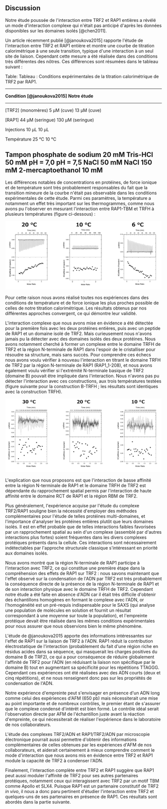 ## Discussion

Notre étude poussée de l'interaction entre TRF2 et RAP1 entières a révélé un
mode d'interaction complexe qui n'était pas anticipé d'après les données
disponibles sur les domaines isolés [@chen2011].

Un article récemment publié [@janoukova2015] rapporte l'étude de l'interaction
entre TRF2 et RAP1 entière et montre une courbe de titration calorimétrique
à une seule transition, typique d'une interaction à un seul site de liaison.
Cependant cette mesure a été réalisée dans des conditions très différentes des
nôtres. Ces différences sont résumées dans le tableau suivant :

Table: Tableau : Conditions expérimentales de la titration calorimétrique de TRF2 par RAP1.

---------------------------------------------------------------------------------
 **Condition**           **[@janoukova2015]**           **Notre étude**
----------------------  -----------------------------  --------------------------
   [TRF2] (monomères)      5 μM (cuve)                    13 μM (cuve)

   [RAP1]                  44 μM (seringue)               130 μM (seringue)

   Injections              10 μL                          10 μL
   
   Température             25 °C                          10 °C
   
   Tampon                  phosphate de sodium 20 mM      Tris-HCl 50 mM
                           pH = 7,0                       pH = 7,5
                           NaCl 50 mM                     NaCl 150 mM
                                                          2-mercaptoethanol 10 mM
----------------------------------------------------------------------------------

Les différences notables de concentrations en protéines, de force ionique et de
température sont très probablement responsables du fait que la transition
mineure de la courbe n'était pas observable dans les conditions expérimentales
de cette étude. Parmi ces paramètres, la température a notamment un effet très
important sur les thermogrammes, comme nous avons pu l'observer en mesurant
l'interaction entre RAP1-TBM et TRFH à plusieurs températures (figure
ci-dessous) :

![Figure : Titration calorimétrique de TRFH par RAP1-TBM à 20 °C (panneau de gauche), 10 °C (panneau central) et 6 °C (panneau de droite).](partie-1/figures/itc-effet-temperature.png)

Pour cette raison nous avons réalisé toutes nos expériences dans des conditions
de température et de force ionique les plus proches possible de celles de notre
titration calorimétrique. Les résultats obtenus par nos différentes approches
convergent, ce qui démontre leur validité.

L'interaction complexe que nous avons mise en évidence a été détectée pour la
première fois avec les deux protéines entières, puis avec un peptide de RAP1 et
un domaine isolé de TRF2. Mais curieusement nous n'avons jamais pu la détecter
avec des domaines isolés des deux protéines. Nous avons notamment cherché
à former un complexe entre le domaine TRFH de TRF2 et la région N-terminale de
RAP1 dans l'espoir de le cristalliser pour résoudre sa structure, mais sans
succès. Pour comprendre ces échecs nous avons voulu vérifier à nouveau
l'interaction en titrant le domaine TRFH de TRF2 par la région N-terminale de
RAP1 (RAP1_1-208), et nous avons également voulu vérifier si l'extrémité
N-terminale basique de TRF2 (domaine B) pouvait être impliquée dans
l'interaction. Nous n'avons pas pu détecter l'interaction avec ces
constructions, aux trois températures testées (figure suivante pour la
construction B-TRFH ; les résultats sont identiques avec la construction TRFH).

![Figure : Titration calorimétrique de B-TRFH par RAP1_1-208 à 30 °C (panneau de gauche), 20 °C (panneau central) et 10 °C (panneau de droite).](partie-1/figures/itc-rap1-208-b-trfh.png)

L'explication que nous proposons est que l'interaction de basse affinité entre
la région N-terminale de RAP1 et le domaine TRFH de TRF2 est dépendante du
rapprochement spatial permis par l'interaction de haute affinité entre le
domaine RCT de RAP1 et la région RBM de TRF2.

Plus généralement, l'expérience acquise par l'étude du complexe TRF2/RAP1
souligne bien la nécessité d'employer des méthodes complémentaires pour l'étude
de telles protéines multi-domaines, et l'importance d'analyser les protéines
entières plutôt que leurs domaines isolés. Il est en effet probable que de
telles interactions faibles favorisées par un rapprochement spatial au sein d'un
complexe (assemblé par d'autres interactions plus fortes) soient fréquentes dans
les divers complexes protéiques présents dans la cellule. Ces interactions sont
nécessairement indétectables par l'approche structurale classique s'intéressant
en priorité aux domaines isolés.

Nous avons montré que la région N-terminale de RAP1 participe à l'interaction
avec TRF2, ce qui constitue une première étape dans la compréhension des effets
de RAP1 sur TRF2 : nous savons maintenant que l'effet observé sur la
condensation de l'ADN par TRF2 est très probablement la conséquence directe de
la présence de la région N-terminale de RAP1 et de son interaction physique avec
le domaine TRFH de TRF2. Cependant notre étude a été faite en absence d'ADN car
il était très difficile d'obtenir des échantillons homogènes en formant le
complexe avec l'ADN, or l'homogénéité est un pré-requis indispensable pour le
SAXS (qui analyse une population de molécules en solution et fournit un résultat
correspondant à une moyenne sur toute la population), et l'empreinte protéique
devait être réalisée dans les mêmes conditions expérimentales pour nous assurer
que nous observions bien le même phénomène.

L'étude de @janoukova2015 apporte des informations intéressantes sur l'effet de
RAP1 sur la liaison de TRF2 à l'ADN. RAP1 réduit la contribution électrostatique
de l'interaction (probablement du fait d'une région riche en résidus acides dans
sa séquence, qui masquerait les charges positives du domaine B de TRF2), ce qui
a pour conséquence de réduire globalement l'affinité de TRF2 pour l'ADN (en
réduisant la liaison non spécifique par le domaine B) tout en augmentant sa
spécificité pour les répétitions TTAGGG. Cependant ces expériences ont été
réalisées avec des ADN courts (deux et cinq répétitions), et ne nous renseignent
donc pas sur les propriétés de condensation de l'ADN.

Notre expérience d'empreinte peut s'envisager en présence d'un ADN long comme
celui des expériences d'AFM (650 pb) mais nécessiterait une mise au point
importante et de nombreux contrôles, le premier étant de s'assurer que le
complexe condensé d'intérêt est bien formé. Le contrôle idéal serait
l'observation directe par AFM de l'échantillon juste avant la réaction
d'empreinte, ce qui nécessiterait de réaliser l'expérience dans le laboratoire
de nos collaborateurs.

L'étude des complexes TRF2/ADN et RAP1/TRF2/ADN par microscopie électronique
pourrait aussi permettre d'obtenir des informations complémentaires de celles
obtenues par les expériences d'AFM de nos collaborateurs, et aiderait
certainement à mieux comprendre comment le mode d'interaction que nous avons mis
en évidence entre TRF2 et RAP1 module la capacité de TRF2 à condenser l'ADN.

Finalement, l'interaction complète entre TRF2 et RAP1 suggère que RAP1 peut
aussi moduler l'affinité de TRF2 pour ses autres partenaires protéiques,
notamment ceux qui interagissent avec TRF2 par un motif TBM comme Apollo et
SLX4. Puisque RAP1 est un partenaire constitutif de TRF2 *in vivo*, il nous
a donc paru pertinent d'étudier l'interaction entre TRF2 et quelques-uns de ses
partenaires en présence de RAP1. Ces résultats sont abordés dans la
partie suivante.

